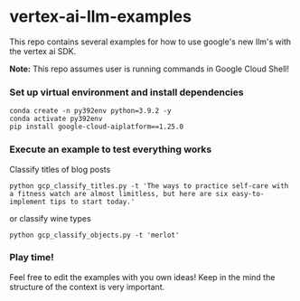 # vertex-ai-llm-examples
This repo contains several examples for how to use google's new llm's with the vertex ai SDK.

**Note:** This repo assumes user is running commands in Google Cloud Shell!

### Set up virtual environment and install dependencies
```
conda create -n py392env python=3.9.2 -y
conda activate py392env
pip install google-cloud-aiplatform==1.25.0
```

### Execute an example to test everything works
Classify titles of blog posts
```
python gcp_classify_titles.py -t 'The ways to practice self-care with a fitness watch are almost limitless, but here are six easy-to-implement tips to start today.'
```
or classify wine types
```
python gcp_classify_objects.py -t 'merlot'
```

### Play time!
Feel free to edit the examples with you own ideas! Keep in the mind the structure of the context is very important. 
